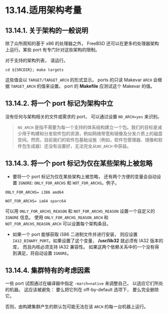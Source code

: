 # 13.14.适用架构考量


## 13.14.1. 关于架构的一般说明

除了众所周知的基于 x86 的处理器之外， FreeBSD 还可以在更多的处理器架构上运行。某些 port 有专门针对这些架构的限制。

对于支持的架构列表， 请运行。

```shell-sessionl
cd ${SRCDIR}; make targets
```

这些值会以 `TARGET/TARGET_ARCH` 的形式显示。
ports 的只读 Makevar `ARCH` 会根据 `TARGET_ARCH` 的值来设置。
port 的 **Makefile** 应测试这个 Makevar 的值。

## 13.14.2. 将一个 port 标记为架构中立

没有任何与架构相关的文件或需求的 port， 可以通过设置 `NO_ARCH=yes` 来识别。

>`NO_ARCH` 是指不需要为每一个支持的体系结构建立一个包。我们的目标是减少用于构建和分发软件包的资源，例如网络带宽和镜像及分发介质上的磁盘空间。然而，目前我们的软件包基础设施（例如，软件包管理器、镜像和软件包生成器）还没有设置好，无法完全从``NO_ARCH`` 中获益。

## 13.14.3. 将一个 port 标记为仅在某些架构上被忽略

* 要将一个 port 标记为仅在某些架构上被忽略， 还有两个方便的变量会自动设置 `IGNORE`: `ONLY_FOR_ARCHS` 和 `NOT_FOR_ARCHS`。例子。

```shell-sessionl
ONLY_FOR_ARCHS= i386 amd64
```

```shell-sessionl
NOT_FOR_ARCHS= ia64 sparc64
```

可以用 `ONLY_FOR_ARCHS_REASON` 和 `NOT_FOR_ARCHS_REASON` 设置一个自定义的 `IGNORE` 信息。
使用 `ONLY_FOR_ARCHS_REASON_ARCH` 和 `NOT_FOR_ARCHS_REASON_ARCH` 可以设置每个架构条目。

* 如果一个 port 能够获取 i386 二进制文件并进行安装， 则应设置 `IA32_BINARY_PORT`。如果设置了这个变量， **/usr/lib32** 就必须有 IA32 版本的库， 而且内核必须支持 IA32 兼容性。
如果这两个依赖关系中的一个没有得到满足，将自动设置 `IGNORE`。

## 13.14.4. 集群特有的考虑因素

一些 port 试图通过在编译器中指定 `-march=native` 来调整自己， 以适应它们所处的机器。
这应该被避免： 要么把它列在 off-by-default 选项下， 要么完全删除它。

否则，由构建集群产生的默认包可能无法在该 `ARCH` 的每一台机器上运行。

